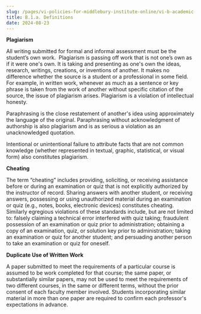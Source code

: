 ```yaml
---
slug: /pages/vi-policies-for-middlebury-institute-online/vi-b-academic-policies/b-1-academic-integrity/b-1-a-definitions
title: B.1.a. Definitions
date: 2024-08-23
---
```

**Plagiarism** 

All writing submitted for formal and informal assessment must be the student’s own work.  Plagiarism is passing off work that is not one’s own as if it were one's own. It is taking and presenting as one's own the ideas, research, writings, creations, or inventions of another. It makes no difference whether the source is a student or a professional in some field. For example, in written work, whenever as much as a sentence or key phrase is taken from the work of another without specific citation of the source, the issue of plagiarism arises. Plagiarism is a violation of intellectual honesty. 

Paraphrasing is the close restatement of another's idea using approximately the language of the original. Paraphrasing without acknowledgment of authorship is also plagiarism and is as serious a violation as an unacknowledged quotation. 

Intentional or unintentional failure to attribute facts that are not common knowledge (whether represented in textual, graphic, statistical, or visual form) also constitutes plagiarism.  

**Cheating** 

The term “cheating” includes providing, soliciting, or receiving assistance before or during an examination or quiz that is not explicitly authorized by the instructor of record. Sharing answers with another student, or receiving answers, possessing or using unauthorized material during an examination or quiz (e.g., notes, books, electronic devices) constitutes cheating. Similarly egregious violations of these standards include, but are not limited to: falsely claiming a technical error interfered with quiz taking; fraudulent possession of an examination or quiz prior to administration; obtaining a copy of an examination, quiz, or solution key prior to administration; taking an examination or quiz for another student; and persuading another person to take an examination or quiz for oneself. 

**Duplicate Use of Written Work** 

A paper submitted to meet the requirements of a particular course is assumed to be work completed for that course; the same paper, or substantially similar papers, may not be used to meet the requirements of two different courses, in the same or different terms, without the prior consent of each faculty member involved. Students incorporating similar material in more than one paper are required to confirm each professor's expectations in advance.
